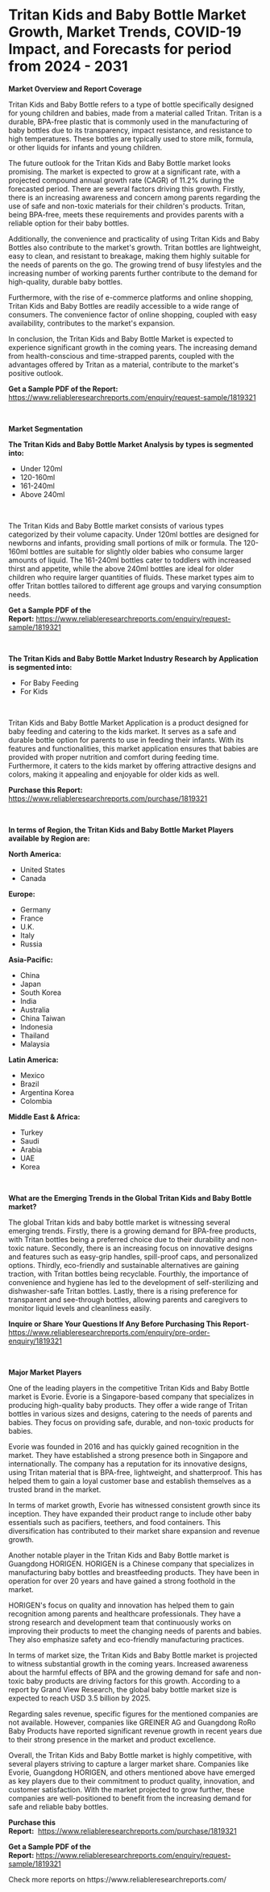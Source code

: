 <p><h1>Tritan Kids and Baby Bottle Market Growth, Market Trends, COVID-19 Impact, and Forecasts for period from 2024 - 2031</h1></p><p><strong>Market Overview and Report Coverage</strong></p>
<p><p>Tritan Kids and Baby Bottle refers to a type of bottle specifically designed for young children and babies, made from a material called Tritan. Tritan is a durable, BPA-free plastic that is commonly used in the manufacturing of baby bottles due to its transparency, impact resistance, and resistance to high temperatures. These bottles are typically used to store milk, formula, or other liquids for infants and young children.</p><p>The future outlook for the Tritan Kids and Baby Bottle market looks promising. The market is expected to grow at a significant rate, with a projected compound annual growth rate (CAGR) of 11.2% during the forecasted period. There are several factors driving this growth. Firstly, there is an increasing awareness and concern among parents regarding the use of safe and non-toxic materials for their children's products. Tritan, being BPA-free, meets these requirements and provides parents with a reliable option for their baby bottles.</p><p>Additionally, the convenience and practicality of using Tritan Kids and Baby Bottles also contribute to the market's growth. Tritan bottles are lightweight, easy to clean, and resistant to breakage, making them highly suitable for the needs of parents on the go. The growing trend of busy lifestyles and the increasing number of working parents further contribute to the demand for high-quality, durable baby bottles.</p><p>Furthermore, with the rise of e-commerce platforms and online shopping, Tritan Kids and Baby Bottles are readily accessible to a wide range of consumers. The convenience factor of online shopping, coupled with easy availability, contributes to the market's expansion.</p><p>In conclusion, the Tritan Kids and Baby Bottle Market is expected to experience significant growth in the coming years. The increasing demand from health-conscious and time-strapped parents, coupled with the advantages offered by Tritan as a material, contribute to the market's positive outlook.</p></p>
<p><strong>Get a Sample PDF of the Report:</strong> <a href="https://www.reliableresearchreports.com/enquiry/request-sample/1819321">https://www.reliableresearchreports.com/enquiry/request-sample/1819321</a></p>
<p>&nbsp;</p>
<p><strong>Market Segmentation</strong></p>
<p><strong>The Tritan Kids and Baby Bottle Market Analysis by types is segmented into:</strong></p>
<p><ul><li>Under 120ml</li><li>120-160ml</li><li>161-240ml</li><li>Above 240ml</li></ul></p>
<p>&nbsp;</p>
<p><p>The Tritan Kids and Baby Bottle market consists of various types categorized by their volume capacity. Under 120ml bottles are designed for newborns and infants, providing small portions of milk or formula. The 120-160ml bottles are suitable for slightly older babies who consume larger amounts of liquid. The 161-240ml bottles cater to toddlers with increased thirst and appetite, while the above 240ml bottles are ideal for older children who require larger quantities of fluids. These market types aim to offer Tritan bottles tailored to different age groups and varying consumption needs.</p></p>
<p><strong>Get a Sample PDF of the Report:</strong>&nbsp;<a href="https://www.reliableresearchreports.com/enquiry/request-sample/1819321">https://www.reliableresearchreports.com/enquiry/request-sample/1819321</a></p>
<p>&nbsp;</p>
<p><strong>The Tritan Kids and Baby Bottle Market Industry Research by Application is segmented into:</strong></p>
<p><ul><li>For Baby Feeding</li><li>For Kids</li></ul></p>
<p>&nbsp;</p>
<p><p>Tritan Kids and Baby Bottle Market Application is a product designed for baby feeding and catering to the kids market. It serves as a safe and durable bottle option for parents to use in feeding their infants. With its features and functionalities, this market application ensures that babies are provided with proper nutrition and comfort during feeding time. Furthermore, it caters to the kids market by offering attractive designs and colors, making it appealing and enjoyable for older kids as well.</p></p>
<p><strong>Purchase this Report:</strong>&nbsp; <a href="https://www.reliableresearchreports.com/purchase/1819321">https://www.reliableresearchreports.com/purchase/1819321</a></p>
<p>&nbsp;</p>
<p><strong>In terms of Region, the Tritan Kids and Baby Bottle Market Players available by Region are:</strong></p>
<p>
    <p> <strong> North America: </strong>
        <ul>
            <li>United States</li>
            <li>Canada</li>
        </ul>
        </p> 
    <p> <strong> Europe: </strong>
        <ul>
            <li>Germany</li>
            <li>France</li>
            <li>U.K.</li>
            <li>Italy</li>
            <li>Russia</li>
        </ul>
        </p> 
    <p> <strong> Asia-Pacific: </strong>
        <ul>
            <li>China</li>
            <li>Japan</li>
            <li>South Korea</li>
            <li>India</li>
            <li>Australia</li>
            <li>China Taiwan</li>
            <li>Indonesia</li>
            <li>Thailand</li>
            <li>Malaysia</li>
        </ul>
        </p> 
    <p> <strong> Latin America: </strong>
        <ul>
            <li>Mexico</li>
            <li>Brazil</li>
            <li>Argentina Korea</li>
            <li>Colombia</li>
        </ul>
        </p> 
    <p> <strong> Middle East & Africa: </strong>
        <ul>
            <li>Turkey</li>
            <li>Saudi</li>
            <li>Arabia</li>
            <li>UAE</li>
            <li>Korea</li>
        </ul>
    </p>
    </p>
<p>&nbsp;</p>
<p><strong>What are the Emerging Trends in the Global Tritan Kids and Baby Bottle market?</strong></p>
<p><p>The global Tritan kids and baby bottle market is witnessing several emerging trends. Firstly, there is a growing demand for BPA-free products, with Tritan bottles being a preferred choice due to their durability and non-toxic nature. Secondly, there is an increasing focus on innovative designs and features such as easy-grip handles, spill-proof caps, and personalized options. Thirdly, eco-friendly and sustainable alternatives are gaining traction, with Tritan bottles being recyclable. Fourthly, the importance of convenience and hygiene has led to the development of self-sterilizing and dishwasher-safe Tritan bottles. Lastly, there is a rising preference for transparent and see-through bottles, allowing parents and caregivers to monitor liquid levels and cleanliness easily.</p></p>
<p><strong>Inquire or Share Your Questions If Any Before Purchasing This Report</strong>- <a href="https://www.reliableresearchreports.com/enquiry/pre-order-enquiry/1819321">https://www.reliableresearchreports.com/enquiry/pre-order-enquiry/1819321</a></p>
<p>&nbsp;</p>
<p><strong>Major Market Players</strong></p>
<p><p>One of the leading players in the competitive Tritan Kids and Baby Bottle market is Evorie. Evorie is a Singapore-based company that specializes in producing high-quality baby products. They offer a wide range of Tritan bottles in various sizes and designs, catering to the needs of parents and babies. They focus on providing safe, durable, and non-toxic products for babies.</p><p>Evorie was founded in 2016 and has quickly gained recognition in the market. They have established a strong presence both in Singapore and internationally. The company has a reputation for its innovative designs, using Tritan material that is BPA-free, lightweight, and shatterproof. This has helped them to gain a loyal customer base and establish themselves as a trusted brand in the market.</p><p>In terms of market growth, Evorie has witnessed consistent growth since its inception. They have expanded their product range to include other baby essentials such as pacifiers, teethers, and food containers. This diversification has contributed to their market share expansion and revenue growth.</p><p>Another notable player in the Tritan Kids and Baby Bottle market is Guangdong HORIGEN. HORIGEN is a Chinese company that specializes in manufacturing baby bottles and breastfeeding products. They have been in operation for over 20 years and have gained a strong foothold in the market.</p><p>HORIGEN's focus on quality and innovation has helped them to gain recognition among parents and healthcare professionals. They have a strong research and development team that continuously works on improving their products to meet the changing needs of parents and babies. They also emphasize safety and eco-friendly manufacturing practices.</p><p>In terms of market size, the Tritan Kids and Baby Bottle market is projected to witness substantial growth in the coming years. Increased awareness about the harmful effects of BPA and the growing demand for safe and non-toxic baby products are driving factors for this growth. According to a report by Grand View Research, the global baby bottle market size is expected to reach USD 3.5 billion by 2025.</p><p>Regarding sales revenue, specific figures for the mentioned companies are not available. However, companies like GREINER AG and Guangdong RoRo Baby Products have reported significant revenue growth in recent years due to their strong presence in the market and product excellence.</p><p>Overall, the Tritan Kids and Baby Bottle market is highly competitive, with several players striving to capture a larger market share. Companies like Evorie, Guangdong HORIGEN, and others mentioned above have emerged as key players due to their commitment to product quality, innovation, and customer satisfaction. With the market projected to grow further, these companies are well-positioned to benefit from the increasing demand for safe and reliable baby bottles.</p></p>
<p><strong>Purchase this Report:</strong>&nbsp;&nbsp;<a href="https://www.reliableresearchreports.com/purchase/1819321">https://www.reliableresearchreports.com/purchase/1819321</a></p>
<p></p>
<p><strong>Get a Sample PDF of the Report:</strong>&nbsp;<a href="https://www.reliableresearchreports.com/enquiry/request-sample/1819321">https://www.reliableresearchreports.com/enquiry/request-sample/1819321</a></p>
<p>Check more reports on https://www.reliableresearchreports.com/</p>